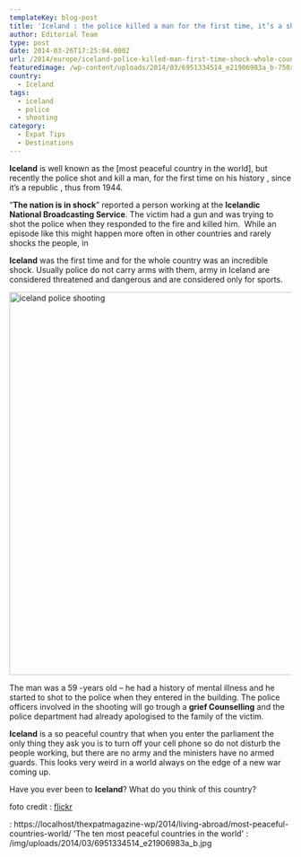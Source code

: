 ```yaml
---
templateKey: blog-post
title: 'Iceland : the police killed a man for the first time, it’s a shock for the country'
author: Editorial Team
type: post
date: 2014-03-26T17:25:04.000Z
url: /2014/europe/iceland-police-killed-man-first-time-shock-whole-country/
featuredimage: /wp-content/uploads/2014/03/6951334514_e21906983a_b-750x500.jpg
country:
  - Iceland
tags:
  - iceland
  - police
  - shooting
category:
  - Expat Tips
  - Destinations
---
```


**Iceland** is well known as the [most peaceful country in the world], but recently the police shot and kill a man, for the first time on his history , since it&#8217;s a republic , thus from 1944.

&#8220;**The nation is in shock**&#8221; reported a person working at the **Icelandic National Broadcasting Service**. The victim had a gun and was trying to<!--more--> shot the police when they responded to the fire and killed him.  While an episode like this might happen more often in other countries and rarely shocks the people, in

**Iceland** was the first time and for the whole country was an incredible shock. Usually police do not carry arms with them, army in Iceland are considered threatened and dangerous and are considered only for sports.

<img alt="iceland police shooting" src="/img/uploads/2014/03/6951334514_e21906983a_b.jpg" width="1024" height="683" srcset="/img/uploads/2014/03/6951334514_e21906983a_b.jpg 1024w, /img/uploads/2014/03/6951334514_e21906983a_b-300x200.jpg 300w, /img/uploads/2014/03/6951334514_e21906983a_b-768x512.jpg 768w, /img/uploads/2014/03/6951334514_e21906983a_b-750x500.jpg 750w" sizes="(max-width: 1024px) 100vw, 1024px" />

The man was a 59 -years old &#8211; he had a history of mental illness and he started to shot to the police when they entered in the building. The police officers involved in the shooting will go trough a **grief Counselling** and the police department had already apologised to the family of the victim.

**Iceland** is a so peaceful country that when you enter the parliament the only thing they ask you is to turn off your cell phone so do not disturb the people working, but there are no army and the ministers have no armed guards. This looks very weird in a world always on the edge of a new war coming up.

Have you ever been to **Iceland**? What do you think of this country?

foto credit : <a href="https://www.flickr.com/photos/8058853@N06/6951334514/in/photolist-bAgpz5-bPb3H8-bPhLQH-aeVedi-a6yJSj-9WfgDA-8CUEqN-bPhLU2-bAo8qh-bPhLZx-bPhM3z-bAo8es-bAo84d-bPhLyV-bPhLSa-bAo8gE-bAo8od-bPhLCt-bPhM2r-ixj2HW" target="_blank">flickr</a>

: https://localhost/thexpatmagazine-wp/2014/living-abroad/most-peaceful-countries-world/ 'The ten most peaceful countries in the world'
: /img/uploads/2014/03/6951334514_e21906983a_b.jpg
